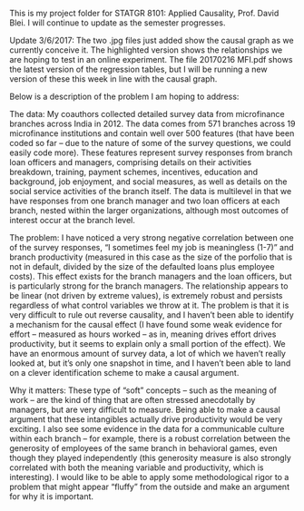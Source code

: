 This is my project folder for STATGR 8101: Applied Causality, Prof. David Blei. I will continue to update as the semester progresses. 


Update 3/6/2017:
The two .jpg files just added show the causal graph as we currently conceive it. The highlighted version shows the relationships we are hoping to test in an online experiment. The file 20170216 MFI.pdf  shows the latest version of the regression tables, but I will be running a new version of these this week in line with the causal graph.

Below is a description of the problem I am hoping to address:

The data: My coauthors collected detailed survey data from microfinance branches across India in 2012. The data comes from 571 branches across 19 microfinance institutions and contain well over 500 features (that have been coded so far – due to the nature of some of the survey questions, we could easily code more). These features represent survey responses from branch loan officers and managers, comprising details on their activities breakdown, training, payment schemes, incentives, education and background, job enjoyment, and social measures, as well as details on the social service activities of the branch itself. The data is multilevel in that we have responses from one branch manager and two loan officers at each branch, nested within the larger organizations, although most outcomes of interest occur at the branch level.

The problem: I have noticed a very strong negative correlation between one of the survey responses, “I sometimes feel my job is meaningless (1-7)” and branch productivity (measured in this case as the size of the porfolio that is not in default, divided by the size of the defaulted loans plus employee costs). This effect exists for the branch managers and the loan officers, but is particularly strong for the branch managers. The relationship appears to be linear (not driven by extreme values), is extremely robust and persists regardless of what control variables we throw at it. The problem is that it is very difficult to rule out reverse causality, and I haven’t been able to identify a mechanism for the causal effect (I have found some weak evidence for effort – measured as hours worked – as in, meaning drives effort drives productivity, but it seems to explain only a small portion of the effect). We have an enormous amount of survey data, a lot of which we haven’t really looked at, but it’s only one snapshot in time, and I haven’t been able to land on a clever identification scheme to make a causal argument.

Why it matters: These type of “soft” concepts – such as the meaning of work – are the kind of thing that are often stressed anecdotally by managers, but are very difficult to measure. Being able to make a causal argument that these intangibles actually drive productivity would be very exciting. I also see some evidence in the data for a communicable culture within each branch – for example, there is a robust correlation between the generosity of employees of the same branch in behavioral games, even though they played independently (this generosity measure is also strongly correlated with both the meaning variable and productivity, which is interesting). I would like to be able to apply some methodological rigor to a problem that might appear “fluffy” from the outside and make an argument for why it is important.
